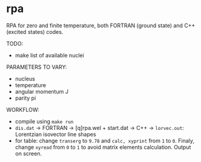 # rpa

RPA for zero and finite temperature, both FORTRAN (ground state) and C++ (excited states) codes.

TODO:
- make list of available nuclei

PARAMETERS TO VARY:
- nucleus
- temperature
- angular momentum J
- parity pi

WORKFLOW:
- compile using `make run`
- `dis.dat` -> FORTRAN -> [q]rpa.wel + start.dat -> C++ -> `lorvec.out`: Lorentzian isovector line shapes
- for table: change `transerg` to `9.78` and `calc, xyprint` from `1` to `0`. Finaly, change `xyread` from `0` to `1` to avoid matrix elements calculation. Output on screen.
